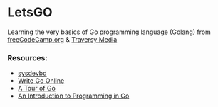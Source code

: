 # LetsGO
Learning the very basics of Go programming language (Golang) from [freeCodeCamp.org](https://www.youtube.com/watch?v=YS4e4q9oBaU&t=2273s&ab_channel=freeCodeCamp.org) & [Traversy Media](https://www.youtube.com/watch?v=SqrbIlUwR0U&t=947s&ab_channel=TraversyMedia)

### Resources:

- [sysdevbd](https://sysdevbd.com/go/)
- [Write Go Online](https://play.golang.org/)
- [A Tour of Go](https://tour.golang.org/welcome/1)
- [An Introduction to Programming in Go](https://www.golang-book.com/books/intro)
